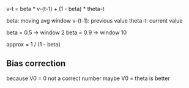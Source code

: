 v-t = beta * v-(t-1) + (1 - beta) * theta-t

beta: moving avg window
v-(t-1): previous value
theta-t: current value

beta = 0.5 -> window 2
beta = 0.9 -> window 10

approx = 1 / (1 - beta)

## Bias correction

because V0 = 0 not a correct number
maybe V0 = theta is better
